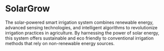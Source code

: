# SolarGrow
The solar-powered smart irrigation system combines renewable energy, advanced sensing technologies, and  intelligent algorithms to revolutionize irrigation practices in agriculture. By harnessing the power of solar  energy, this system offers sustainable and eco friendly to conventional irrigation  methods that rely on non-renewable energy sources.

